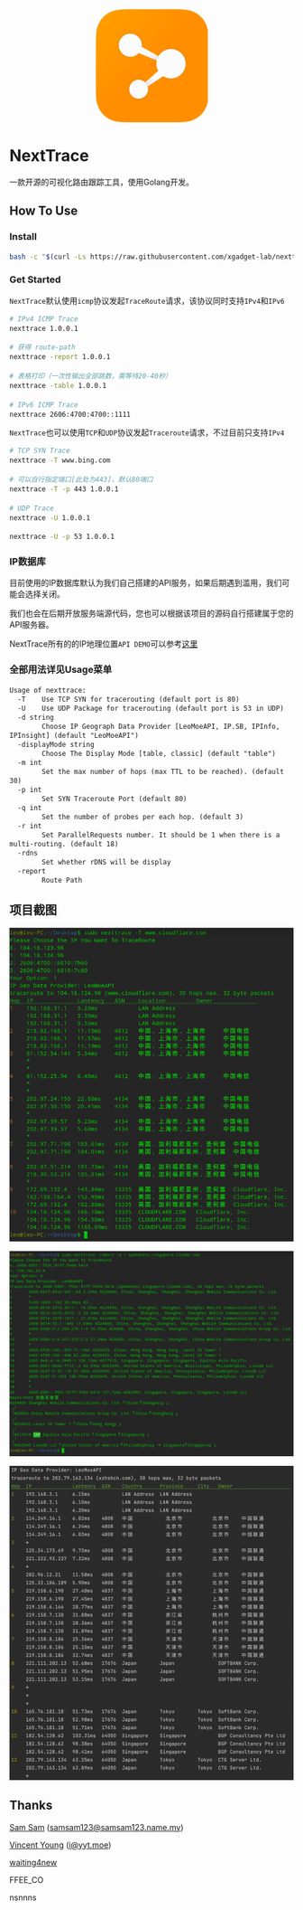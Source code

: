 <div align="center">

<img src="asset/logo.png" height="200px"/>

</div>

# NextTrace

一款开源的可视化路由跟踪工具，使用Golang开发。

## How To Use

### Install

```bash
bash -c "$(curl -Ls https://raw.githubusercontent.com/xgadget-lab/nexttrace/main/nt_install.sh)"
```

### Get Started

`NextTrace`默认使用`icmp`协议发起`TraceRoute`请求，该协议同时支持`IPv4`和`IPv6`

```bash
# IPv4 ICMP Trace
nexttrace 1.0.0.1

# 获得 route-path
nexttrace -report 1.0.0.1

# 表格打印（一次性输出全部跳数，需等待20-40秒）
nexttrace -table 1.0.0.1

# IPv6 ICMP Trace
nexttrace 2606:4700:4700::1111
```

`NextTrace`也可以使用`TCP`和`UDP`协议发起`Traceroute`请求，不过目前只支持`IPv4`
```bash
# TCP SYN Trace
nexttrace -T www.bing.com

# 可以自行指定端口[此处为443]，默认80端口
nexttrace -T -p 443 1.0.0.1

# UDP Trace
nexttrace -U 1.0.0.1

nexttrace -U -p 53 1.0.0.1
```

### IP数据库

目前使用的IP数据库默认为我们自己搭建的API服务，如果后期遇到滥用，我们可能会选择关闭。

我们也会在后期开放服务端源代码，您也可以根据该项目的源码自行搭建属于您的API服务器。

NextTrace所有的的IP地理位置`API DEMO`可以参考[这里](https://github.com/xgadget-lab/nexttrace/blob/main/ipgeo/)

### 全部用法详见Usage菜单

```shell
Usage of nexttrace:
  -T    Use TCP SYN for tracerouting (default port is 80)
  -U    Use UDP Package for tracerouting (default port is 53 in UDP)
  -d string
        Choose IP Geograph Data Provider [LeoMoeAPI, IP.SB, IPInfo, IPInsight] (default "LeoMoeAPI")
  -displayMode string
        Choose The Display Mode [table, classic] (default "table")
  -m int
        Set the max number of hops (max TTL to be reached). (default 30)
  -p int
        Set SYN Traceroute Port (default 80)
  -q int
        Set the number of probes per each hop. (default 3)
  -r int
        Set ParallelRequests number. It should be 1 when there is a multi-routing. (default 18)
  -rdns
        Set whether rDNS will be display
  -report
        Route Path
```
## 项目截图

![](asset/screenshot2.png)

![](asset/screenshot3.png)

![](asset/screenshot.png)

## Thanks

[Sam Sam](https://github.com/samleong123) (samsam123@samsam123.name.my)

[Vincent Young](https://github.com/missuo) (i@yyt.moe)

[waiting4new](https://github.com/waiting4new)

FFEE_CO

nsnnns
